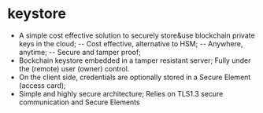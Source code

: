 # keystore

- A simple cost effective solution to securely store&use blockchain private keys in the cloud;
-- Cost effective, alternative to HSM;
-- Anywhere, anytime;
-- Secure and tamper proof;
- Bockchain keystore embedded in a tamper resistant server;
Fully under the (remote) user (owner) control.
- On the client side, credentials are optionally stored in a Secure Element (access card);
- Simple and highly secure architecture;
Relies on TLS1.3 secure communication and Secure Elements

